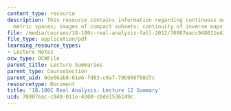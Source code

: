 ```yaml
---
content_type: resource
description: This resource contains information regarding continuous maps between
  metric spaces; images of compact subsets; continuity of inverse maps.
file: /media/courses/18-100c-real-analysis-fall-2012/70987eacc948011e4300cbde1536149c_MIT18_100CF12_l12sum.pdf
file_type: application/pdf
learning_resource_types:
- Lecture Notes
ocw_type: OCWFile
parent_title: Lecture Summaries
parent_type: CourseSection
parent_uid: 0de56ab8-61e6-fd83-c0af-79b956f08d7c
resourcetype: Document
title: '18.100C Real Analysis: Lecture 12 Summary'
uid: 70987eac-c948-011e-4300-cbde1536149c
---
```

